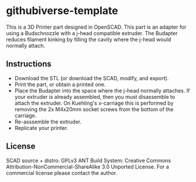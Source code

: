githubiverse-template
============

This is a 3D Printer part designed in OpenSCAD.  This part is an adapter for using a Budschnozzle with a j-head compatible extruder.  The Budapter reduces filament kinking by filling the cavity where the j-head would normally attach.

Instructions
------------

* Download the STL (or download the SCAD, modify, and export).
* Print the part, or obtain a printed one.
* Place the Budapter into the space where the j-head normally attaches.  If your extruder is already assembled, then you must disassemble to attach the extruder.  On Kuehling's x-carriage this is performed by removing the 2x M4x20mm socket screws from the bottom of the carriage.
* Re-asssemble the extruder.
* Replicate your printer.

License
-------
SCAD source + distro:  GPLv3
ANT Build System:  Creative Commons Attribution-NonCommercial-ShareAlike 3.0 Unported License.  For a commercial license please contact the author.
